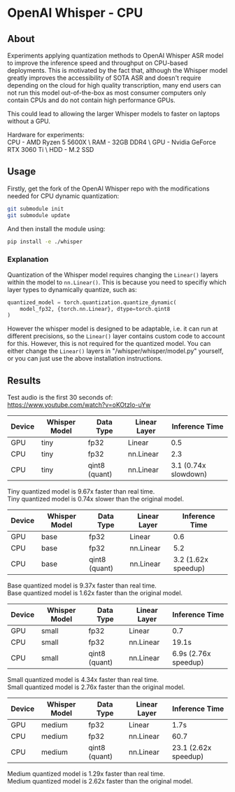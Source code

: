 # OpenAI Whisper - CPU

## About

Experiments applying quantization methods to OpenAI Whisper ASR model
to improve the inference speed and throughput on CPU-based deployments.
This is motivated by the fact that, although the Whisper model greatly
improves the accessibility of SOTA ASR and doesn't require depending
on the cloud for high quality transcription, many end users can not
run this model out-of-the-box as most consumer computers only contain
CPUs and do not contain high performance GPUs.

This could lead to allowing the larger Whisper models to faster
on laptops without a GPU.

Hardware for experiments: \
CPU - AMD Ryzen 5 5600X \ 
RAM - 32GB DDR4 \ 
GPU - Nvidia GeForce RTX 3060 Ti \ 
HDD - M.2 SSD 

## Usage

Firstly, get the fork of the OpenAI Whisper repo with the
modifications needed for CPU dynamic quantization:

```bash
git submodule init
git submodule update
```

And then install the module using:

```bash
pip install -e ./whisper
```

### Explanation

Quantization of the Whisper model requires changing the `Linear()`
layers within the model to `nn.Linear()`. This is because you need
to specifiy which layer types to dynamically quantize, such as:

```python
quantized_model = torch.quantization.quantize_dynamic(
    model_fp32, {torch.nn.Linear}, dtype=torch.qint8
)
```

However the whisper model is designed to be adaptable, i.e.
it can run at different precisions, so the `Linear()` layer contains
custom code to account for this. However, this is not required for
the quantized model. You can either change the `Linear()` layers in
"/whisper/whisper/model.py" yourself, or you can just use the above
installation instructions.

## Results

Test audio is the first 30 seconds of: \
https://www.youtube.com/watch?v=oKOtzIo-uYw

| Device | Whisper Model | Data Type | Linear Layer | Inference Time |
| --- | --- | ----------- | --- | --- |
| GPU | tiny | fp32 | Linear | 0.5 |
| CPU | tiny  | fp32 | nn.Linear | 2.3 |
| CPU | tiny  | qint8 (quant) | nn.Linear | 3.1 (0.74x slowdown) |

Tiny quantized model is 9.67x faster than real time. \
Tiny quantized model is 0.74x slower than the original model.

| Device | Whisper Model | Data Type | Linear Layer | Inference Time |
| --- | --- | ----------- | --- | --- |
| GPU | base | fp32 | Linear | 0.6 |
| CPU | base  | fp32 | nn.Linear | 5.2 |
| CPU | base  | qint8 (quant) | nn.Linear | 3.2 (1.62x speedup) |

Base quantized model is 9.37x faster than real time. \
Base quantized model is 1.62x faster than the original model.

| Device | Whisper Model | Data Type | Linear Layer | Inference Time |
| --- | --- | ----------- | --- | --- |
| GPU | small | fp32 | Linear | 0.7 |
| CPU | small | fp32 | nn.Linear | 19.1s |
| CPU | small | qint8 (quant) | nn.Linear | 6.9s (2.76x speedup) |

Small quantized model is 4.34x faster than real time. \
Small quantized model is 2.76x faster than the original model.

| Device | Whisper Model | Data Type | Linear Layer | Inference Time |
| --- | --- | ----------- | --- | --- 
| GPU | medium | fp32 | Linear | 1.7s |
| CPU | medium | fp32 | nn.Linear | 60.7 |
| CPU | medium | qint8 (quant) | nn.Linear | 23.1 (2.62x speedup) |

Medium quantized model is 1.29x faster than real time. \
Medium quantized model is 2.62x faster than the original model.
